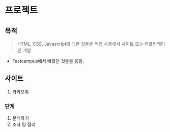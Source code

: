 # 프로젝트

## 목적
> HTML, CSS, Javascript에 대한 것들을 직접 사용해서 사이트 또는 어플리케이션 개발
  - Fastcampus에서 배웠던 것들을 응용.
  
## 사이트
1. 카카오톡
### 단계
1. 분석하기
2. 조사 및 정리

